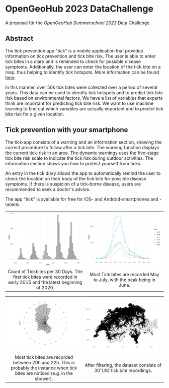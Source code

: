 # OpenGeoHub 2023 DataChallenge

A proposal für the *OpenGeoHub Summerschool 2023* Data Challenge

## Abstract

The tick prevention app "tick" is a mobile application that provides information on tick prevention and tick bite risk. The user is able to enter tick bites in a diary and is reminded to check for possible disease symptoms. Additionally, the user can enter the location of the tick bite on a map, thus helping to identify tick hotspots. More information can be found [here](https://www.zhaw.ch/en/lsfm/business-services/natural-resource-sciences/ticks/tick-app/?mdrv=www.zhaw.ch&cHash=a51a3a438004a34df53e9a544e4b070b).

In this manner, over 50k tick bites were collected over a period of several years. This data can be used to identify tick hotspots and to predict tick bite risk based on environmental factors. We have a list of variables that experts think are important for predicting tick bite risk. We want to use machine learning to find out which variables are actually important and to predict tick bite risk for a given location. 


## Tick prevention with your smartphone

The tick-app consists of a warning and an information section, showing the correct procedure to follow after a tick bite. The warning function displays the current tick-risk in an area. The dynamic warnings uses the five-stage tick bite risk scale to indicate the tick risk during outdoor activities. The information section shows you how to protect yourself from ticks.

An entry in the tick diary allows the app to automatically remind the user to check the location on their body of the tick bite for possible disease symptoms. If there is suspicion of a tick-borne disease, users are recommended to seek a doctor's advice.

The app "tick" is available  for free for iOS- and Android-smartphones and -tablets.

<!-- |   |   |
:-------------------------:|:-------------------------:
![](unnamed-chunk-26-1.png) -->


|  |   |
:-------------------------:|:-------------------------:
![](unnamed-chunk-37-1.png) | ![](unnamed-chunk-38-1.png)
| Count of Tickbites per 30 Days. The first tick bites were recorded in early 2015 and the latest beginning of 2020. | Most Tick bites are recorded May to July, with the peak being in June. 



|  |   |
:-------------------------:|:-------------------------:
| ![](unnamed-chunk-39-1.png) | ![](unnamed-chunk-14-1.png)
| Most tick bites are recorded between 20h and 22h. This is probably the instance when tick bites are noticed (e.g. in the shower). | After filtering, the dataset consists of 30’192 tick bite recordings.


